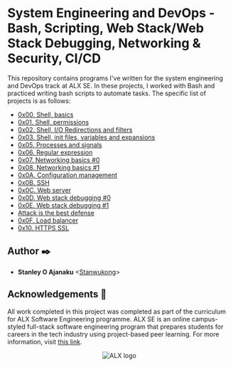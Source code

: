 # System Engineering and DevOps - Bash, Scripting, Web Stack/Web Stack Debugging, Networking & Security, CI/CD

This repository contains programs I've written for the system engineering and DevOps track at ALX SE. In these projects, I worked with Bash and practiced writing bash scripts to automate tasks. The specific list of projects is as follows:

- [0x00. Shell, basics](./0x00-shell_basics)
- [0x01. Shell, permissions](./0x01-shell_permissions)
- [0x02. Shell, I/O Redirections and filters](./0x02-shell_redirections)
- [0x03. Shell, init files, variables and expansions](./0x03-shell_variables_expansions)
- [0x05. Processes and signals](./0x05-processes_and_signals)
- [0x06. Regular expression](./0x06-regular_expressions)
- [0x07. Networking basics #0](./0x07-networking_basics)
- [0x08. Networking basics #1](./0x08-networking_basics_2)
- [0x0A. Configuration management](./0x0A-configuration_management)
- [0x0B. SSH](./0x0B-ssh)
- [0x0C. Web server](./0x0C-web_server)
- [0x0D. Web stack debugging #0](./0x0D-web_stack_debugging_0)
- [0x0E. Web stack debugging #1](./0x0E-web_stack_debugging_1)
- [Attack is the best defense](./attack_is_the_best_defense)
- [0x0F. Load balancer](./0x0F-load_balancer)
- [0x10. HTTPS SSL](./0x10-https_ssl)

## Author :black_nib:

* __Stanley O Ajanaku__ <[Stanwukong](https://github.com/stanwukong)>

## Acknowledgements :pray:

All work completed in this project was completed as part of the curriculum for ALX Software Engineering programme. ALX SE is an online campus-styled full-stack software engineering program that prepares students for careers in the tech industry using project-based peer learning. For more information, visit [this link](https://www.alxafrica.com/).

<p align="center">
	<img src="https://africabusinesscommunities.com/Images/Key%20Logos/alx.png"
	     alt="ALX logo"
	>
</p>
